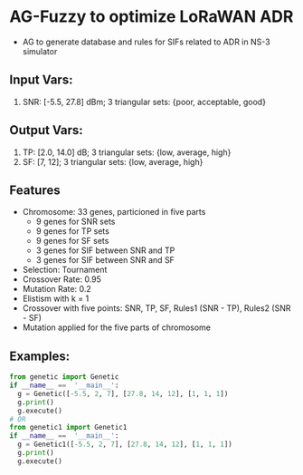 # AG-Fuzzy to optimize LoRaWAN ADR
- AG to generate database and rules for SIFs related to ADR in NS-3 simulator

## Input Vars:
1. SNR: [-5.5, 27.8] dBm; 3 triangular sets: {poor, acceptable, good}

## Output Vars:
1. TP: [2.0, 14.0] dB; 3 triangular sets: {low, average, high}
2. SF: [7, 12]; 3 triangular sets: {low, average, high}

## Features
- Chromosome: 33 genes, particioned in five parts
  - 9 genes for SNR sets
  - 9 genes for TP sets
  - 9 genes for SF sets
  - 3 genes for SIF between SNR and TP
  - 3 genes for SIF between SNR and SF
- Selection: Tournament
- Crossover Rate: 0.95
- Mutation Rate: 0.2
- Elistism with k = 1
- Crossover with five points: SNR, TP, SF, Rules1 (SNR - TP), Rules2 (SNR - SF)
- Mutation applied for the five parts of chromosome

## Examples:
```python
from genetic import Genetic
if __name__ ==  '__main__':
  g = Genetic([-5.5, 2, 7], [27.8, 14, 12], [1, 1, 1])
  g.print()
  g.execute()
# OR
from genetic1 import Genetic1
if __name__ ==  '__main__':
  g = Genetic1([-5.5, 2, 7], [27.8, 14, 12], [1, 1, 1])
  g.print()
  g.execute()